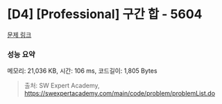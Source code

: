 # [D4] [Professional] 구간 합 - 5604 

[문제 링크](https://swexpertacademy.com/main/code/problem/problemDetail.do?contestProbId=AWXGGNB6cnEDFAUo) 

### 성능 요약

메모리: 21,036 KB, 시간: 106 ms, 코드길이: 1,805 Bytes



> 출처: SW Expert Academy, https://swexpertacademy.com/main/code/problem/problemList.do